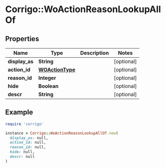 # Corrigo::WoActionReasonLookupAllOf

## Properties

| Name | Type | Description | Notes |
| ---- | ---- | ----------- | ----- |
| **display_as** | **String** |  | [optional] |
| **action_id** | [**WOActionType**](WOActionType.md) |  | [optional] |
| **reason_id** | **Integer** |  | [optional] |
| **hide** | **Boolean** |  | [optional] |
| **descr** | **String** |  | [optional] |

## Example

```ruby
require 'corrigo'

instance = Corrigo::WoActionReasonLookupAllOf.new(
  display_as: null,
  action_id: null,
  reason_id: null,
  hide: null,
  descr: null
)
```

